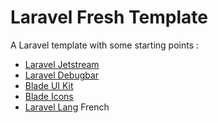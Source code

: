 # Laravel Fresh Template
A Laravel template with some starting points : 
- [Laravel Jetstream](https://jetstream.laravel.com/)
- [Laravel Debugbar](https://github.com/barryvdh/laravel-debugbar)
- [Blade UI Kit](https://blade-ui-kit.com/)
- [Blade Icons](https://blade-ui-kit.com/blade-icons)
- [Laravel Lang](https://github.com/Laravel-Lang/lang) French
